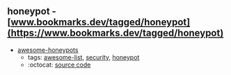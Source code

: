 honeypot - [www.bookmarks.dev/tagged/honeypot](https://www.bookmarks.dev/tagged/honeypot)
---
* [awesome-honeypots](https://github.com/paralax/awesome-honeypots#readme)
    * tags: [awesome-list](../tagged/awesome-list.md), [security](../tagged/security.md), [honeypot](../tagged/honeypot.md)
    * :octocat: [source code](https://github.com/paralax/awesome-honeypots#readme)
